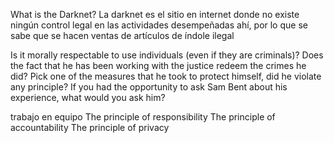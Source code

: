 What is the Darknet?
La darknet es el sitio en internet donde no existe ningún control legal en las actividades desempeñadas ahí, por lo que se sabe que se hacen ventas de artículos
de índole ilegal

Is it morally respectable to use individuals (even if they are criminals)?
Does the fact that he has been working with the justice redeem the crimes he did?
Pick one of the measures that he took to protect himself, did he violate any principle?
If you had the opportunity to ask Sam Bent about his experience, what would you ask him?

trabajo en equipo
The principle of responsibility
The principle of accountability
The principle of privacy
